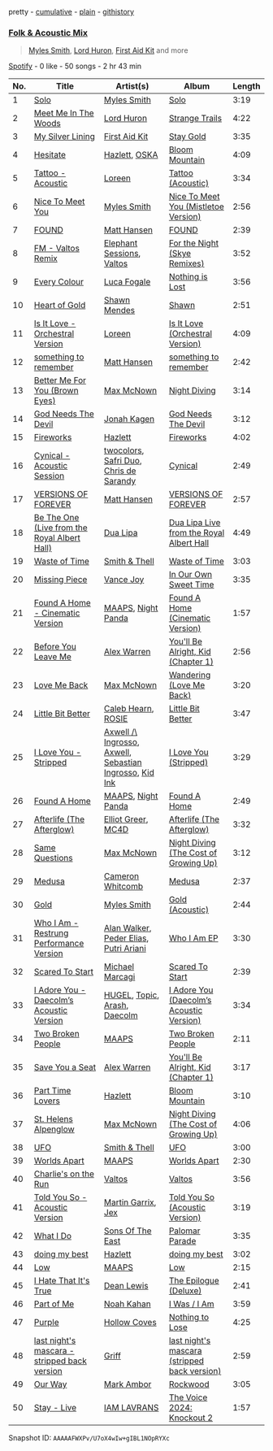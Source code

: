 pretty - [cumulative](/playlists/cumulative/37i9dQZF1EQp62d3Dl7ECY.md) - [plain](/playlists/plain/37i9dQZF1EQp62d3Dl7ECY) - [githistory](https://github.githistory.xyz/mdn522/spotify-playlist-archive/blob/main/playlists/plain/37i9dQZF1EQp62d3Dl7ECY)

### [Folk & Acoustic Mix](https://open.spotify.com/playlist/37i9dQZF1EQp62d3Dl7ECY)

> <a href=spotify:playlist:37i9dQZF1EIWhYPOzMDt48>Myles Smith</a>, <a href=spotify:playlist:37i9dQZF1EIVd6ZBwo8yir>Lord Huron</a>, <a href=spotify:playlist:37i9dQZF1EIZ1LZ9M7P8b7>First Aid Kit</a> and more

[Spotify](https://open.spotify.com/user/spotify) - 0 like - 50 songs - 2 hr 43 min

| No. | Title | Artist(s) | Album | Length |
|---|---|---|---|---|
| 1 | [Solo](https://open.spotify.com/track/4Skkx52Dh8yo4G1ijAEGs3) | [Myles Smith](https://open.spotify.com/artist/3bO19AOone0ubCsfDXDtYt) | [Solo](https://open.spotify.com/album/03jkbwbhopEYNhcbwGwIt8) | 3:19 |
| 2 | [Meet Me In The Woods](https://open.spotify.com/track/54hj06Z7sm7DaHSrGGMAZG) | [Lord Huron](https://open.spotify.com/artist/6ltzsmQQbmdoHHbLZ4ZN25) | [Strange Trails](https://open.spotify.com/album/4sD1qg4jwTZR4mvR4Iflk5) | 4:22 |
| 3 | [My Silver Lining](https://open.spotify.com/track/6tCLQ3LO1V9l6qdrrwdV6q) | [First Aid Kit](https://open.spotify.com/artist/21egYD1eInY6bGFcniCRT1) | [Stay Gold](https://open.spotify.com/album/3fVthsmWSbJpGp7gjxf5xI) | 3:35 |
| 4 | [Hesitate](https://open.spotify.com/track/2RcEpOohSehGSfXnx9eA5k) | [Hazlett](https://open.spotify.com/artist/1zO3MgzmcwZLLNUQqeU2XH), [OSKA](https://open.spotify.com/artist/4aT85lix0NSNB6w9Ozzksq) | [Bloom Mountain](https://open.spotify.com/album/1OHKL8uNnR7RIoLbCjTJIt) | 4:09 |
| 5 | [Tattoo \- Acoustic](https://open.spotify.com/track/5V2wCtKTQEQlWr0igELU4x) | [Loreen](https://open.spotify.com/artist/49aaHxvAJ0tCh0F15OnwIl) | [Tattoo \(Acoustic\)](https://open.spotify.com/album/6EtQsunaDhISsreHCSplVY) | 3:34 |
| 6 | [Nice To Meet You](https://open.spotify.com/track/6eWAWHm0cuOaPGDWhoLJ7s) | [Myles Smith](https://open.spotify.com/artist/3bO19AOone0ubCsfDXDtYt) | [Nice To Meet You \(Mistletoe Version\)](https://open.spotify.com/album/0fUqJBQwJTr5whQMexIcic) | 2:56 |
| 7 | [FOUND](https://open.spotify.com/track/0zbnSb9ifMWivpl5pfHH70) | [Matt Hansen](https://open.spotify.com/artist/6wlhqnATSJIc0NQ64VxOVJ) | [FOUND](https://open.spotify.com/album/4Xc0VD56AvYP0RwgPw0Wxd) | 2:39 |
| 8 | [FM \- Valtos Remix](https://open.spotify.com/track/2sydEMWICnpo1JdZXRYzYW) | [Elephant Sessions](https://open.spotify.com/artist/1C4qzAoWeKRKYqm26fKvWq), [Valtos](https://open.spotify.com/artist/6gh1HzdxwTgfznOANixjNQ) | [For the Night \(Skye Remixes\)](https://open.spotify.com/album/4XaUzgYAjYkUMp4fWEE7HQ) | 3:52 |
| 9 | [Every Colour](https://open.spotify.com/track/63RRLZOcm6hiSIIFp6OQb8) | [Luca Fogale](https://open.spotify.com/artist/3GKdEPHUSBp3iNT4SG2Med) | [Nothing is Lost](https://open.spotify.com/album/2dJFPS35VJOjEzW87m7lnD) | 3:56 |
| 10 | [Heart of Gold](https://open.spotify.com/track/69YhwaZE5OTsijIt3Gp6P2) | [Shawn Mendes](https://open.spotify.com/artist/7n2wHs1TKAczGzO7Dd2rGr) | [Shawn](https://open.spotify.com/album/5FYFgRnlsl9Qrm1xD8cqo7) | 2:51 |
| 11 | [Is It Love \- Orchestral Version](https://open.spotify.com/track/2lRhyOicN7ePTFC2fI5XiD) | [Loreen](https://open.spotify.com/artist/49aaHxvAJ0tCh0F15OnwIl) | [Is It Love \(Orchestral Version\)](https://open.spotify.com/album/1R3WqFfbwCstl1DsOFUMAT) | 4:09 |
| 12 | [something to remember](https://open.spotify.com/track/6eI8B3QW20P68MCYMb4Etd) | [Matt Hansen](https://open.spotify.com/artist/6wlhqnATSJIc0NQ64VxOVJ) | [something to remember](https://open.spotify.com/album/1XReJJvzNwuKvwcGtSbdfo) | 2:42 |
| 13 | [Better Me For You \(Brown Eyes\)](https://open.spotify.com/track/4Iu73sdCNxZXZUIyClMoPZ) | [Max McNown](https://open.spotify.com/artist/340PS4ZcZ4UCBgyrXzEjcp) | [Night Diving](https://open.spotify.com/album/10hjsM00M8pghNdZRwOShY) | 3:14 |
| 14 | [God Needs The Devil](https://open.spotify.com/track/3nEotpBFeXq0OJstuHzwDP) | [Jonah Kagen](https://open.spotify.com/artist/5KsRA81UaMVKvLNiwDySfp) | [God Needs The Devil](https://open.spotify.com/album/6m9iHuaCahIjbToXBybxnl) | 3:12 |
| 15 | [Fireworks](https://open.spotify.com/track/6qIUd9qdVd3xtVYT6CAQZn) | [Hazlett](https://open.spotify.com/artist/1zO3MgzmcwZLLNUQqeU2XH) | [Fireworks](https://open.spotify.com/album/0MqgCjyXIKDtXURPHR3nwr) | 4:02 |
| 16 | [Cynical \- Acoustic Session](https://open.spotify.com/track/5MLnSBa7BXYT6enQvV1zCF) | [twocolors](https://open.spotify.com/artist/7ACEUD7UsmmXrnj4OLt8f9), [Safri Duo](https://open.spotify.com/artist/2UOx6w3eHpPKc3RBnNV3Rl), [Chris de Sarandy](https://open.spotify.com/artist/3xAB6KlDT1mrv1y74c3H3X) | [Cynical](https://open.spotify.com/album/4vkCsDg2I4j0vo2lpBgiWa) | 2:49 |
| 17 | [VERSIONS OF FOREVER](https://open.spotify.com/track/3yDvu7hXpkWFyQSk3RSiD8) | [Matt Hansen](https://open.spotify.com/artist/6wlhqnATSJIc0NQ64VxOVJ) | [VERSIONS OF FOREVER](https://open.spotify.com/album/1La2A10EDwizsKONlKdfM8) | 2:57 |
| 18 | [Be The One \(Live from the Royal Albert Hall\)](https://open.spotify.com/track/2ao1MTHeYktskuQRQtS8kN) | [Dua Lipa](https://open.spotify.com/artist/6M2wZ9GZgrQXHCFfjv46we) | [Dua Lipa Live from the Royal Albert Hall](https://open.spotify.com/album/2zSqnTr0gSXrSlPbHzLfJS) | 4:49 |
| 19 | [Waste of Time](https://open.spotify.com/track/1iMzZNgkgw5xITKIgBKh9O) | [Smith & Thell](https://open.spotify.com/artist/1ZrBGJWLL8NiAjgNifCy90) | [Waste of Time](https://open.spotify.com/album/7f39VmqaoMuEi30pYKFlh6) | 3:03 |
| 20 | [Missing Piece](https://open.spotify.com/track/2vB9ME0oZwfTGAUMC71CaT) | [Vance Joy](https://open.spotify.com/artist/10exVja0key0uqUkk6LJRT) | [In Our Own Sweet Time](https://open.spotify.com/album/2290QOqExnVHp302b4zYaF) | 3:35 |
| 21 | [Found A Home \- Cinematic Version](https://open.spotify.com/track/5TY8MqC8S1HK5yyfxg1Z11) | [MAAPS](https://open.spotify.com/artist/3Y93cY3JZhLEfBVf7HL6o6), [Night Panda](https://open.spotify.com/artist/4pmV88dqzWGC82M7yFVx5z) | [Found A Home \(Cinematic Version\)](https://open.spotify.com/album/3Sx7mNSCAHOdRs1hVAybcl) | 1:57 |
| 22 | [Before You Leave Me](https://open.spotify.com/track/792FHkvZbBQuWWM1a4TfL8) | [Alex Warren](https://open.spotify.com/artist/0fTSzq9jAh4c36UVb4V7CB) | [You'll Be Alright, Kid \(Chapter 1\)](https://open.spotify.com/album/1eCGY9WJpYgtaFh1Lk2KNo) | 2:56 |
| 23 | [Love Me Back](https://open.spotify.com/track/4t43d4WVhoUU9FZTq8tZmL) | [Max McNown](https://open.spotify.com/artist/340PS4ZcZ4UCBgyrXzEjcp) | [Wandering \(Love Me Back\)](https://open.spotify.com/album/3DEtpqVl2R2gEe9fLCa1DE) | 3:20 |
| 24 | [Little Bit Better](https://open.spotify.com/track/0GMs3jq70wmCo12pavj4st) | [Caleb Hearn](https://open.spotify.com/artist/0EiNdCUwM4B5GkTInLAyuj), [ROSIE](https://open.spotify.com/artist/2bp65KnFOIsIosBoqPzvNL) | [Little Bit Better](https://open.spotify.com/album/4cJHTRsxDkQpMPnLwFcgkV) | 3:47 |
| 25 | [I Love You \- Stripped](https://open.spotify.com/track/3meBf7nEux8Boxs56j9Lre) | [Axwell /\\ Ingrosso](https://open.spotify.com/artist/2XnBwblw31dfGnspMIwgWz), [Axwell](https://open.spotify.com/artist/1xNmvlEiICkRlRGqlNFZ43), [Sebastian Ingrosso](https://open.spotify.com/artist/6hyMWrxGBsOx6sWcVj1DqP), [Kid Ink](https://open.spotify.com/artist/6KZDXtSj0SzGOV705nNeh3) | [I Love You \(Stripped\)](https://open.spotify.com/album/189C1T2Yoi63aTiU48Wq9P) | 3:29 |
| 26 | [Found A Home](https://open.spotify.com/track/1g0LONmuwRIFdAvwJyRl7O) | [MAAPS](https://open.spotify.com/artist/3Y93cY3JZhLEfBVf7HL6o6), [Night Panda](https://open.spotify.com/artist/4pmV88dqzWGC82M7yFVx5z) | [Found A Home](https://open.spotify.com/album/3Q3I0Qk58rVraApZhfy2qt) | 2:49 |
| 27 | [Afterlife \(The Afterglow\)](https://open.spotify.com/track/3VqMWc9IMJD07F8G6jYU5e) | [Elliot Greer](https://open.spotify.com/artist/6EFGjOozwPlW4PxLu8SoXD), [MC4D](https://open.spotify.com/artist/2MbY32LPINIi9P6PCkrOJI) | [Afterlife \(The Afterglow\)](https://open.spotify.com/album/2vf6gIslydfSOAsY1b5h8W) | 3:32 |
| 28 | [Same Questions](https://open.spotify.com/track/0To6muig0PdccsPEezAhB8) | [Max McNown](https://open.spotify.com/artist/340PS4ZcZ4UCBgyrXzEjcp) | [Night Diving \(The Cost of Growing Up\)](https://open.spotify.com/album/0iK9uLukiE9sSqJ7P58C4c) | 3:12 |
| 29 | [Medusa](https://open.spotify.com/track/1B7xiLBhKRBpD5KlnEWtrR) | [Cameron Whitcomb](https://open.spotify.com/artist/6dhXvR5MsnlwYguRuqoapR) | [Medusa](https://open.spotify.com/album/3e2KRazxHkewQA3WL20fqQ) | 2:37 |
| 30 | [Gold](https://open.spotify.com/track/2HGi7sW7mDKyTgQZ2SAXTk) | [Myles Smith](https://open.spotify.com/artist/3bO19AOone0ubCsfDXDtYt) | [Gold \(Acoustic\)](https://open.spotify.com/album/2TOC7DKcekUzDh8UAzF4T2) | 2:44 |
| 31 | [Who I Am \- Restrung Performance Version](https://open.spotify.com/track/0GmIn0VGSJYcFIIHfXspPj) | [Alan Walker](https://open.spotify.com/artist/7vk5e3vY1uw9plTHJAMwjN), [Peder Elias](https://open.spotify.com/artist/56zJ6PZ3mNPBiBqglW2KxL), [Putri Ariani](https://open.spotify.com/artist/5ZLrUYtJDZYWQXicVVO8On) | [Who I Am EP](https://open.spotify.com/album/05guMxiVDrstbWwn5STN9M) | 3:30 |
| 32 | [Scared To Start](https://open.spotify.com/track/3Pbp7cUCx4d3OAkZSCoNvn) | [Michael Marcagi](https://open.spotify.com/artist/4j96cMcT8GRi11qbvo1cLQ) | [Scared To Start](https://open.spotify.com/album/3NpeIWhWsxU7d3XL5KEh39) | 2:39 |
| 33 | [I Adore You \- Daecolm’s Acoustic Version](https://open.spotify.com/track/4Qkm0LSdKJS0EuTKhI51x0) | [HUGEL](https://open.spotify.com/artist/5PlfkPxwCpRRWQJBxCa0By), [Topic](https://open.spotify.com/artist/0u6GtibW46tFX7koQ6uNJZ), [Arash](https://open.spotify.com/artist/7hQmAXAzWI6D350VTgkKTG), [Daecolm](https://open.spotify.com/artist/1IFAU4mznUcfPVP9z2c24N) | [I Adore You \(Daecolm’s Acoustic Version\)](https://open.spotify.com/album/1XqiUU9dqnAo0EkaVWyUF7) | 3:34 |
| 34 | [Two Broken People](https://open.spotify.com/track/5lAyFKkx8wfMkW7J0XszV6) | [MAAPS](https://open.spotify.com/artist/3Y93cY3JZhLEfBVf7HL6o6) | [Two Broken People](https://open.spotify.com/album/59qk4wlu3ADhBvutFyNX4E) | 2:11 |
| 35 | [Save You a Seat](https://open.spotify.com/track/0TdacYZkgRxz8ZvHUtpimP) | [Alex Warren](https://open.spotify.com/artist/0fTSzq9jAh4c36UVb4V7CB) | [You'll Be Alright, Kid \(Chapter 1\)](https://open.spotify.com/album/1eCGY9WJpYgtaFh1Lk2KNo) | 3:17 |
| 36 | [Part Time Lovers](https://open.spotify.com/track/0qZTAhP1sfuLi61fG6at69) | [Hazlett](https://open.spotify.com/artist/1zO3MgzmcwZLLNUQqeU2XH) | [Bloom Mountain](https://open.spotify.com/album/1OHKL8uNnR7RIoLbCjTJIt) | 3:10 |
| 37 | [St\. Helens Alpenglow](https://open.spotify.com/track/4dCIaMbyE57nUrSmcvpqTT) | [Max McNown](https://open.spotify.com/artist/340PS4ZcZ4UCBgyrXzEjcp) | [Night Diving \(The Cost of Growing Up\)](https://open.spotify.com/album/0iK9uLukiE9sSqJ7P58C4c) | 4:06 |
| 38 | [UFO](https://open.spotify.com/track/32scuBdePLY3o4ZwJDWLRR) | [Smith & Thell](https://open.spotify.com/artist/1ZrBGJWLL8NiAjgNifCy90) | [UFO](https://open.spotify.com/album/21f17oQynU60lyfT0wjj8U) | 3:00 |
| 39 | [Worlds Apart](https://open.spotify.com/track/1dBecge66jMfBAsEednCql) | [MAAPS](https://open.spotify.com/artist/3Y93cY3JZhLEfBVf7HL6o6) | [Worlds Apart](https://open.spotify.com/album/0JysckxZlxcv9sTSA5mrqU) | 2:30 |
| 40 | [Charlie's on the Run](https://open.spotify.com/track/3Qb0asmA05OhIc1Qtl4eBn) | [Valtos](https://open.spotify.com/artist/6gh1HzdxwTgfznOANixjNQ) | [Valtos](https://open.spotify.com/album/5ag93QYjDGs4GgD7olgFxz) | 3:56 |
| 41 | [Told You So \- Acoustic Version](https://open.spotify.com/track/1TCDKv958rQjjORQaEPsLE) | [Martin Garrix](https://open.spotify.com/artist/60d24wfXkVzDSfLS6hyCjZ), [Jex](https://open.spotify.com/artist/0NO8SsF6umjI3iQJzTycVF) | [Told You So \(Acoustic Version\)](https://open.spotify.com/album/3ROJjwTulQSpaUtgXgpKAu) | 3:19 |
| 42 | [What I Do](https://open.spotify.com/track/27V9QAXyt9u9itQpS7A7lO) | [Sons Of The East](https://open.spotify.com/artist/6cSxzHrQgGc4I4Ck5Gewej) | [Palomar Parade](https://open.spotify.com/album/10BcjSFPmPwUtHyqHfKkQh) | 3:35 |
| 43 | [doing my best](https://open.spotify.com/track/2jEK6rkAJ82GjVSoIkxxyr) | [Hazlett](https://open.spotify.com/artist/1zO3MgzmcwZLLNUQqeU2XH) | [doing my best](https://open.spotify.com/album/1igte7adJCqP9ayDlbBCdC) | 3:02 |
| 44 | [Low](https://open.spotify.com/track/1ROetdnLzNHbxxulIyqE8Q) | [MAAPS](https://open.spotify.com/artist/3Y93cY3JZhLEfBVf7HL6o6) | [Low](https://open.spotify.com/album/6ApDruMp77MjlQehlend1S) | 2:15 |
| 45 | [I Hate That It's True](https://open.spotify.com/track/6WVUCSF2fDkuvvCRk7VFkF) | [Dean Lewis](https://open.spotify.com/artist/3QSQFmccmX81fWCUSPTS7y) | [The Epilogue \(Deluxe\)](https://open.spotify.com/album/20HEHCknEVHTez1OI0MFiC) | 2:41 |
| 46 | [Part of Me](https://open.spotify.com/track/1o5WgxPWvoVgo20DQItKOE) | [Noah Kahan](https://open.spotify.com/artist/2RQXRUsr4IW1f3mKyKsy4B) | [I Was / I Am](https://open.spotify.com/album/0b693AisoJYg4Ilj10LkYG) | 3:59 |
| 47 | [Purple](https://open.spotify.com/track/2oUkMuFYBhdBmMsLLkE0Uy) | [Hollow Coves](https://open.spotify.com/artist/7IAFAOtc9kTYNTizhLSWM6) | [Nothing to Lose](https://open.spotify.com/album/3MLs9OSTBURXZ87o8ItJSp) | 4:25 |
| 48 | [last night's mascara \- stripped back version](https://open.spotify.com/track/3YZel4Tz4oMvV8N3qNRuvg) | [Griff](https://open.spotify.com/artist/5RJFJWYgtgWktosLrUDzff) | [last night's mascara \(stripped back version\)](https://open.spotify.com/album/3hZgrRM6X39hmIoYfRjflu) | 2:59 |
| 49 | [Our Way](https://open.spotify.com/track/4nuTfBhGsmbLCx7dutULKU) | [Mark Ambor](https://open.spotify.com/artist/11p2E654TTU8e0nZWBR4AL) | [Rockwood](https://open.spotify.com/album/3Kb9vAa1RBNXEQltJpPxwE) | 3:05 |
| 50 | [Stay \- Live](https://open.spotify.com/track/4XTCtukcvAl7K4igGCJs5F) | [IAM LAVRANS](https://open.spotify.com/artist/0Fncx7yOG7VDtLEBqtJjSY) | [The Voice 2024: Knockout 2](https://open.spotify.com/album/1Mdl8Ccn7xmaQcxzf0gHAO) | 1:57 |

Snapshot ID: `AAAAAFWXPv/U7oX4wIw+gIBL1NOpRYXc`
